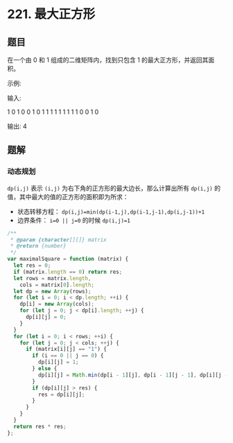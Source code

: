 # 221. 最大正方形

## 题目

在一个由 0 和 1 组成的二维矩阵内，找到只包含 1 的最大正方形，并返回其面积。

示例:

输入:

1 0 1 0 0
1 0 1 1 1
1 1 1 1 1
1 0 0 1 0

输出: 4

## 题解

### 动态规划

`dp(i,j)` 表示 `(i,j)` 为右下角的正方形的最大边长，那么计算出所有 `dp(i,j)` 的值，其中最大的值的正方形的面积即为所求：

- 状态转移方程： `dp(i,j)=min(dp(i-1,j),dp(i-1,j-1),dp(i,j-1))+1`
- 边界条件： `i=0 || j=0` 的时候 `dp(i,j)=1`

```JavaScript
/**
 * @param {character[][]} matrix
 * @return {number}
 */
var maximalSquare = function (matrix) {
  let res = 0;
  if (matrix.length == 0) return res;
  let rows = matrix.length,
    cols = matrix[0].length;
  let dp = new Array(rows);
  for (let i = 0; i < dp.length; ++i) {
    dp[i] = new Array(cols);
    for (let j = 0; j < dp[i].length; ++j) {
      dp[i][j] = 0;
    }
  }
  for (let i = 0; i < rows; ++i) {
    for (let j = 0; j < cols; ++j) {
      if (matrix[i][j] == "1") {
        if (i == 0 || j == 0) {
          dp[i][j] = 1;
        } else {
          dp[i][j] = Math.min(dp[i - 1][j], dp[i - 1][j - 1], dp[i][j - 1]) + 1;
        }
        if (dp[i][j] > res) {
          res = dp[i][j];
        }
      }
    }
  }
  return res * res;
};

```

